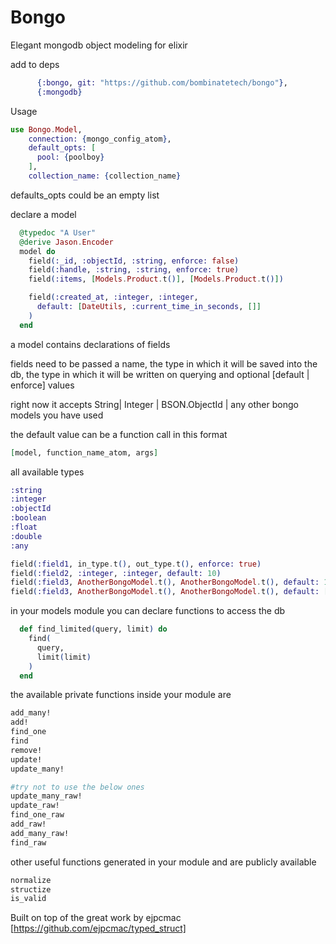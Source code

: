 # Bongo

Elegant mongodb object modeling for elixir

add to deps
```elixir
      {:bongo, git: "https://github.com/bombinatetech/bongo"},
      {:mongodb}
```

Usage
```elixir
use Bongo.Model,
    connection: {mongo_config_atom},
    default_opts: [
      pool: {poolboy}
    ],
    collection_name: {collection_name}
```

defaults_opts could be an empty list


declare a model
```elixir
  @typedoc "A User"
  @derive Jason.Encoder
  model do
    field(:_id, :objectId, :string, enforce: false)
    field(:handle, :string, :string, enforce: true)
    field(:items, [Models.Product.t()], [Models.Product.t()])

    field(:created_at, :integer, :integer,
      default: [DateUtils, :current_time_in_seconds, []]
    )
  end
```

a model contains declarations of fields

fields need to be passed a name, the type in which it will be saved into the db,
the type in which it will be written on querying and optional [default | enforce] values

right now it accepts String| Integer | BSON.ObjectId | any other bongo models you have used

the default value can be a function call in this format 
```elixir
[model, function_name_atom, args]
```

all available types
```elixir
:string
:integer
:objectId
:boolean
:float
:double
:any
```

```elixir
field(:field1, in_type.t(), out_type.t(), enforce: true)
field(:field2, :integer, :integer, default: 10)
field(:field3, AnotherBongoModel.t(), AnotherBongoModel.t(), default: 10)
field(:field3, AnotherBongoModel.t(), AnotherBongoModel.t(), default: [AnotherBongoModel, :default_object_generator, []])
```

in your models module you can declare functions to access the db 
```elixir
  def find_limited(query, limit) do
    find(
      query,
      limit(limit)
    )
  end
```


the available private functions inside your module are 
```elixir
add_many!
add!
find_one
find
remove!
update!
update_many!

#try not to use the below ones
update_many_raw!
update_raw!
find_one_raw
add_raw!
add_many_raw!
find_raw
```

other useful functions generated in your module and are publicly available

```elixir
normalize
structize
is_valid
```


Built on top of the great work by ejpcmac [https://github.com/ejpcmac/typed_struct]


